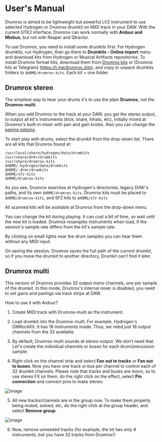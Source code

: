 # User's Manual

Drumrox is aimed to be lightweight but powerful LV2 instrument to use selected Hydrogen or Drumrox drumkit on MIDI track in your DAW. With the current GTK2 interface, Drumrox can work normally with **Ardour and Mixbus**, but not with Reaper and Qtractor.

To use Drumrox, you need to install some drumkits first. For Hydrogen drumkits, run Hydrogen, then go there to **Drumkits - Online import** menu and download kits from Hydrogen or Musical Artifacts repositories. To install Drumrox format kits, download them from [Drumrox kits](https://github.com/psemiletov/drumrox-kits) or [Drumrox kits at Telegram] (https://t.me/drumrox_kits), and copy or unpack drumkits folders to ```$HOME/drumrox-kits```. Each kit = one folder.


## Drumrox stereo

The simpliest way to hear your drums it's to use the plain **Drumrox**, not the **Drumrox-multi**.

When you add Drumrox to the track at your DAW, you get the stereo output, to output all kit's instruments (kick, snare, hihats, etc), initially mixed at Drumrox's built-in mixer with pan and gain knobs. Also you can change the [paning options](https://en.wikipedia.org/wiki/Pan_law).

To start play with drums, select the drumkit from the drop-down list. There are all kits that Drumrox found at:

```/usr/share/hydrogen/data/drumkits
/usr/local/share/hydrogen/data/drumkits
/usr/share/drmr/drumkits
/usr/share/drumrox-kits
$HOME/.hydrogen/data/drumkits
$HOME/.drmr/drumkits
$HOME/sfz-kits
$HOME/drumrox-kits

```

As you see, Drumrox searches at Hydrogen's directories, legacy DrMr's paths, and its own ```$HOME/drumrox-kits```. Drumrox kits must be placed to ```$HOME/drumrox-kits```, and SFZ kits to ```$HOME/sfz-kits```

All scanned kits will be available at Drumrox from the drop-down menu.

You can change the kit during playing. It can cost a bit of time, so wait until the new kit is loaded. Drumrox resamples instruments when load, if the session's sample rate differs from the kit's sample rate.

By clicking on small lights near the drum samples you can hear them without any MIDI input.

On saving the session, Drumrox saves the full path of the current drumkit, so if you move the drumkit to another directory, Drumkit can't find it later.


## Drumrox multi

This version of Drumrox provides 32 output mono channels, one per sample of the drumkit. In this mode, Drumrox's internal mixer is disabled, you need to set gains and panings via track strips at DAW.

How to use it with Ardour?

1. Create MIDI track with Drumrox-muiti as the instrument.

2. Load drumkit into the Drumrox-multi. For example, Hydrogen's GMRockKit. It has 18 instruments inside. Thus, we need just 18 output channels from the 32 available.

3. By default, Drumrox-multi sounds at stereo-output. We don't need that. Let's create the individual channels or buses for each drum/precussion sample.

4. Right click on the channel strip and select **Fan out to tracks** or **Fan out to buses**. Now you have one track or bus per channel to control each of 32 drumkit channels. Please note that tracks and buses are mono, so to use stereo FX on them, do the right click on the effect, select **Pin connection** and connect pins to make stereo:

![image](https://user-images.githubusercontent.com/8168336/248489497-e8748cad-c457-49b6-a2f9-62559b8f1434.png)

5. All new tracks/channels are in the group now. To make them properly being muted, soloed, etc, do the right click at the group header, and select **Remove group**:

![image](https://user-images.githubusercontent.com/8168336/248851730-6f7bab35-ec86-45eb-af5c-3d19b5fed5c2.png)

6. Now, remove unneeded tracks (for example, the kit has only 8 instruments, but you have 32 tracks from Drumrox!)
